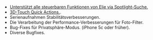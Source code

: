 - [Unterstützt alle steuerbaren Funktionen von Elie via Spotlight-Suche.](https://vimeo.com/152381315)
- [3D-Touch Quick Actions.](http://elie.camera/assets/images/scrs_quickaction.jpg).
- Serienaufnahmen Stabilitätsverbesserungen.
- Die Verarbeitung der Performance-Verbesserungen für Foto-Filter.
- Bug-Fixes für Privatsphäre-Modus. (iPhone 5c oder früher).
- Diverse Bugfixes.
